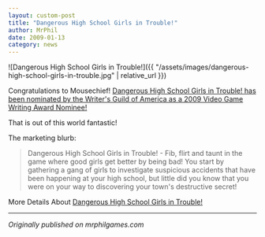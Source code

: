 ```yaml
---
layout: custom-post
title: "Dangerous High School Girls in Trouble!"
author: MrPhil
date: 2009-01-13
category: news
---
```


![Dangerous High School Girls in Trouble!]({{ "/assets/images/dangerous-high-school-girls-in-trouble.jpg" | relative_url }})

Congratulations to Mousechief! [Dangerous High School Girls in Trouble! has been nominated by the Writer's Guild of America as a 2009 Video Game Writing Award Nominee!](http://www.mousechief.com/dhsg/dg_press.html)

That is out of this world fantastic!

The marketing blurb:

> Dangerous High School Girls in Trouble! - Fib, flirt and taunt in the game where good girls get better by being bad! You start by gathering a gang of girls to investigate suspicious accidents that have been happening at your high school, but little did you know that you were on your way to discovering your town's destructive secret!

More Details About [Dangerous High School Girls in Trouble!](http://www.mousechief.com/dhsg/index.html)

---
*Originally published on mrphilgames.com*